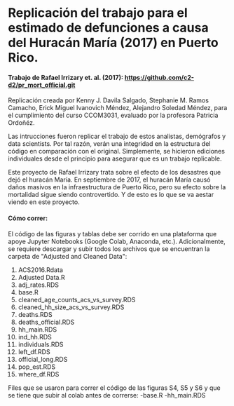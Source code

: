 # Replicación del trabajo para el estimado de defunciones a causa del Huracán María (2017) en Puerto Rico. 
  #### Trabajo de Rafael Irrizary et. al. (2017): https://github.com/c2-d2/pr_mort_official.git
  Replicación creada por Kenny J. Davila Salgado, Stephanie M. Ramos Camacho, Erick Miguel Ivanovich Méndez, Alejandro Soledad Méndez, 
  para el cumplimiento del curso CCOM3031, evaluado por la profesora Patricia Ordoñéz. 
  
  Las intrucciones fueron replicar el trabajo de estos analistas, demógrafos y data scientists. Por tal razón, verán una integridad en la 
  estructura del código en comparación con el original. Simplemente, se hicieron ediciones individuales desde el principio para asegurar
  que es un trabajo replicable. 
  

Este proyecto de Rafael Irrizary trata sobre el efecto de los desastres que dejó el huracán María. En septiembre de 2017, el huracán María causó daños masivos en la infraestructura de Puerto Rico, pero su efecto sobre la mortalidad sigue siendo controvertido. Y de esto es lo que se va aestar viendo en este proyecto.

#### Cómo correr:

El código de las figuras y tablas debe ser corrido en una plataforma que apoye Jupyter Notebooks (Google Colab, Anaconda, etc.). Adicionalmente, se requiere descargar y subir todos los archivos que se encuentran la carpeta de "Adjusted and Cleaned Data":

1. ACS2016.Rdata
2. Adjusted Data.R
3. adj_rates.RDS
4. base.R
5. cleaned_age_counts_acs_vs_survey.RDS
6. cleaned_hh_size_acs_vs_survey.RDS
7. deaths.RDS
8. deaths_official.RDS
9. hh_main.RDS
10. ind_hh.RDS
11. individuals.RDS
12. left_df.RDS
13. official_long.RDS
14. pop_est.RDS
15. where_df.RDS

Files que se usaron para correr el código de las figuras S4, S5 y S6 y que se tiene que subir al colab antes de correrse:
-base.R
-hh_main.RDS
